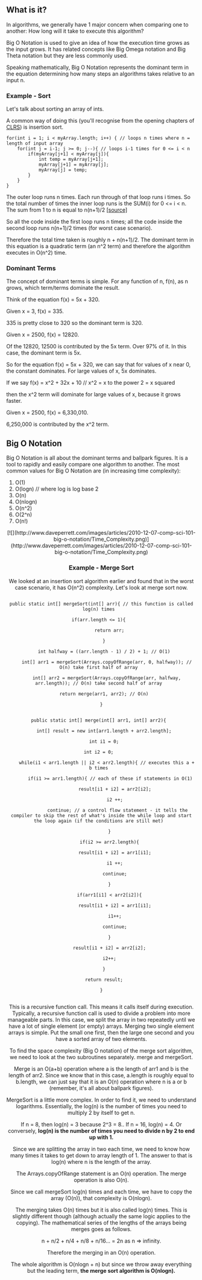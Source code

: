 ## What is it?

In algorithms, we generally have 1 major concern when comparing one to another: How long will it take to execute this algorithm?

Big O Notation is used to give an idea of how the execution time grows as the input grows. It has related concepts like Big Omega notation and Big Theta notation but they are less commonly used.

Speaking mathematically, Big O Notation represents the dominant term in the equation determining how many steps an algorithms takes relative to an input n.

### Example - Sort

Let's talk about sorting an array of ints.

A common way of doing this (you'll recognise from the opening chapters of [CLRS](https://en.wikipedia.org/wiki/Introduction_to_Algorithms)) is insertion sort.





```
for(int i = 1; i < myArray.length; i++) { // loops n times where n = length of input array
    for(int j = i-1; j >= 0; j--){ // loops i-1 times for 0 <= i < n
        if(myArray[j+1] < myArray[j]){
            int temp = myArray[j+1];
            myArray[j+1] = myArray[j];
            myArray[j] = temp;
        }
    }
}

```



  
The outer loop runs n times. Each run through of that loop runs i times. So the total number of times the inner loop runs is the SUM(i) for 0 <= i < n. The sum from 1 to n is equal to n(n+1)/2 [[source]](http://betterexplained.com/articles/techniques-for-adding-the-numbers-1-to-100/)  

So all the code inside the first loop runs n times; all the code inside the second loop runs n(n+1)/2 times (for worst case scenario).  

Therefore the total time taken is roughly n + n(n+1)/2\. The dominant term in this equation is a quadratic term (an n^2 term) and therefore the algorithm executes in O(n^2) time.  

### Dominant Terms

The concept of dominant terms is simple. For any function of n, f(n), as n grows, which term/terms dominate the result.

Think of the equation f(x) = 5x + 320.

Given x = 3, f(x) = 335.

335 is pretty close to 320 so the dominant term is 320.

Given x = 2500, f(x) = 12820.

Of the 12820, 12500 is contributed by the 5x term. Over 97% of it. In this case, the dominant term is 5x.

So for the equation f(x) = 5x + 320, we can say that for values of x near 0, the constant dominates. For large values of x, 5x dominates.

If we say f(x) = x^2 + 32x + 10 // x^2 = x to the power 2 = x squared

then the x^2 term will dominate for large values of x, because it grows faster.

Given x = 2500, f(x) = 6,330,010. 

6,250,000 is contributed by the x^2 term.

## Big O Notation

Big O Notation is all about the dominant terms and ballpark figures. It is a tool to rapidly and easily compare one algorithm to another. The most common values for Big O Notation are (in increasing time complexity):



1.  O(1)
2.  O(logn) // where log is log base 2
3.  O(n)
4.  O(nlogn)
5.  O(n^2)
6.  O(2^n)
7.  O(n!)



<div class="separator" style="clear: both; text-align: center;">[![](http://www.daveperrett.com/images/articles/2010-12-07-comp-sci-101-big-o-notation/Time_Complexity.png)](http://www.daveperrett.com/images/articles/2010-12-07-comp-sci-101-big-o-notation/Time_Complexity.png)

### Example - Merge Sort





We looked at an insertion sort algorithm earlier and found that in the worst case scenario, it has O(n^2) complexity. Let's look at merge sort now.

```

public static int[] mergeSort(int[] arr){ // this function is called log(n) times  

if(arr.length <= 1){  

        return arr;  

    }  

    int halfway = ((arr.length - 1) / 2) + 1; // O(1)  

    int[] arr1 = mergeSort(Arrays.copyOfRange(arr, 0, halfway)); // O(n) take first half of array  

    int[] arr2 = mergeSort(Arrays.copyOfRange(arr, halfway, arr.length)); // O(n) take second half of array  

    return merge(arr1, arr2); // O(n)  

}


public static int[] merge(int[] arr1, int[] arr2){  

    int[] result = new int[arr1.length + arr2.length];  

    int i1 = 0;  

int i2 = 0;  

    while(i1 < arr1.length || i2 < arr2.length){ // executes this a + b times  

        if(i1 >= arr1.length){ // each of these if statements in O(1)  

            result[i1 + i2] = arr2[i2];  

            i2 ++;  

            continue; // a control flow statement - it tells the compiler to skip the rest of what's inside the while loop and start the loop again (if the conditions are still met)  

        }  

        if(i2 >= arr2.length){  

            result[i1 + i2] = arr1[i1];  

            i1 ++;  

            continue;  

        }  

        if(arr1[i1] < arr2[i2]){  

            result[i1 + i2] = arr1[i1];  

            i1++;  

            continue;  

        }  

        result[i1 + i2] = arr2[i2];  

        i2++;  

    }  

    return result;  

}


```

This is a recursive function call. This means it calls itself during execution. Typically, a recursive function call is used to divide a problem into more manageable parts. In this case, we split the array in two repeatedly until we have a lot of single element (or empty) arrays. Merging two single element arrays is simple. Put the small one first, then the large one second and you have a sorted array of two elements.  

To find the space complexity (Big O notation) of the merge sort algorithm, we need to look at the two subroutines separately. merge and mergeSort.  

Merge is an O(a+b) operation where a is the length of arr1 and b is the length of arr2\. Since we know that in this case, a.length is roughly equal to b.length, we can just say that it is an O(n) operation where n is a or b (remember, it's all about ballpark figures).  

MergeSort is a little more complex. In order to find it, we need to understand logarithms. Essentially, the log(n) is the number of times you need to multiply 2 by itself to get n.  

If n = 8, then log(n) = 3 because 2^3 = 8.. If n = 16, log(n) = 4\. Or conversely, **log(n) is the number of times you need to divide n by 2 to end up with 1.**  

Since we are splitting the array in two each time, we need to know how many times it takes to get down to array length of 1\. The answer to that is log(n) where n is the length of the array.  

The Arrays.copyOfRange statement is an O(n) operation. The merge operation is also O(n).  

Since we call mergeSort log(n) times and each time, we have to copy the array (O(n)), that complexity is O(nlogn).  

The merging takes O(n) times but it is also called log(n) times. This is slightly different though (although actually the same logic applies to the copying). The mathematical series of the lengths of the arrays being merges goes as follows.  

n + n/2 + n/4 + n/8 + n/16... = 2n as n => infinity.  

Therefore the merging in an O(n) operation.  

The whole algorithm is O(nlogn + n) but since we throw away everything but the leading term, **the merge sort algorithm is O(nlogn).**
